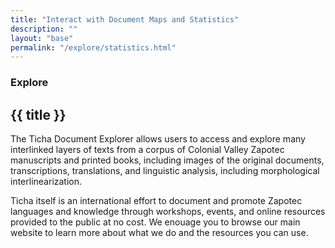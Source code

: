 ```yaml
---
title: "Interact with Document Maps and Statistics"
description: ""
layout: "base"
permalink: "/explore/statistics.html"
---
```


<section class="text-gray-600 body-font">
  <div class="lg:container px-5 py-24 mx-auto">
    <div class="flex flex-wrap w-full mb-20">
      <div class="lg:w-1/2 w-full mb-6 lg:mb-0">
        <h3 class="text-xs text-red-700 tracking-widest font-medium title-font mb-1 uppercase">Explore</h3>
        <h1 class="sm:text-3xl text-2xl font-medium title-font mb-2 text-gray-900">{{ title }}</h1>
        <div class="h-1 w-20 bg-red-700 rounded mt-4"></div>
      </div>
      <div class="lg:w-1/2 w-full">
        <p class="leading-relaxed text-gray-500 mb-2">The Ticha Document Explorer allows users to access and explore many interlinked layers of texts from a corpus of Colonial Valley Zapotec manuscripts and printed books, including images of the original documents, transcriptions, translations, and linguistic analysis, including morphological interlinearization.</p>
        <p class="leading-relaxed text-gray-500 mb-2">Ticha itself is an international effort to document and promote Zapotec languages and knowledge through workshops, events, and online resources provided to the public at no cost. We enouage you to browse our main website to learn more about what we do and the resources you can use.</p>
      </div>
    </div>


  </div>
</section>